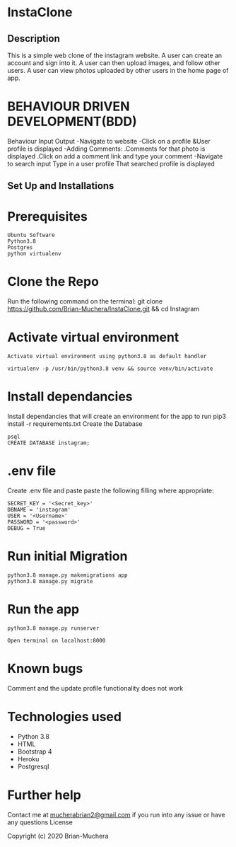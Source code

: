  # InstaClone
 
 
 ## Description

This is a simple web clone of the instagram website. A user can create an account and sign into it. A user can then upload images, and follow other users. A user can view photos uploaded by other users in the home page of app.


 # BEHAVIOUR DRIVEN DEVELOPMENT(BDD)
Behaviour 	Input 	Output
-Navigate to website 
-Click on a profile &User profile is displayed
 -Adding Comments: 
 	.Comments for that photo is displayed
  .Click on add a comment link and type your comment 
-Navigate to search input 	Type in a user profile  	That searched profile is displayed

 ## Set Up and Installations
 # Prerequisites

    Ubuntu Software
    Python3.8
    Postgres
    python virtualenv

 # Clone the Repo

Run the following command on the terminal: git clone https://github.com/Brian-Muchera/InstaClone.git 
    && cd Instagram
# Activate virtual environment

    Activate virtual environment using python3.8 as default handler

    virtualenv -p /usr/bin/python3.8 venv && source venv/bin/activate

 # Install dependancies

Install dependancies that will create an environment for the app to run pip3 install -r requirements.txt
Create the Database

    psql
    CREATE DATABASE instagram;

 # .env file

Create .env file and paste paste the following filling where appropriate:

    SECRET_KEY = '<Secret_key>'
    DBNAME = 'instagram'
    USER = '<Username>'
    PASSWORD = '<password>'
    DEBUG = True



 # Run initial Migration

    python3.8 manage.py makemigrations app
    python3.8 manage.py migrate

 # Run the app

    python3.8 manage.py runserver

    Open terminal on localhost:8000
 # Known bugs

Comment and the update profile functionality does not work
 # Technologies used

- Python 3.8
- HTML
- Bootstrap 4
- Heroku
- Postgresql

 # Further help

Contact me at mucherabrian2@gmail.com if you run into any issue or have any questions
License

Copyright (c) 2020 Brian-Muchera


